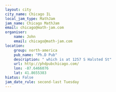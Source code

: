 ```yaml
---
layout: city
city_name: Chicago IL
local_jam_type: MathJam
jam_name: Chicago MathJam
email: chicago@math-jam.com
organiser:
    name: John
    email: chicago@math-jam.com
location:
    group: north-america
    pub_name: "Ph.D Pub"
    description: " which is at 1257 S Halsted St"
    url: http://phdpubchicago.com/
    lon: -87.6466076
    lat: 41.8655383
hiatus: False
jam_date_rule: second-last Tuesday
---
```

